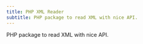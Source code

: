 ```yaml
---
title: PHP XML Reader
subtitle: PHP package to read XML with nice API.
---
```


PHP package to read XML with nice API.
